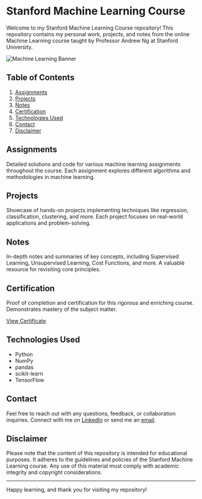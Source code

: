 # Stanford Machine Learning Course

Welcome to my Stanford Machine Learning Course repository! This repository contains my personal work, projects, and notes from the online Machine Learning course taught by Professor Andrew Ng at Stanford University.

![Machine Learning Banner](Stanford-ML-Course/Images/SU_Logo.png)


## Table of Contents

1. [Assignments](#assignments)
2. [Projects](#projects)
3. [Notes](#notes)
4. [Certification](#certification)
5. [Technologies Used](#technologies-used)
6. [Contact](#contact)
7. [Disclaimer](#disclaimer)

## Assignments

Detailed solutions and code for various machine learning assignments throughout the course. Each assignment explores different algorithms and methodologies in machine learning.

## Projects

Showcase of hands-on projects implementing techniques like regression, classification, clustering, and more. Each project focuses on real-world applications and problem-solving.

## Notes

In-depth notes and summaries of key concepts, including Supervised Learning, Unsupervised Learning, Cost Functions, and more. A valuable resource for revisiting core principles.

## Certification

Proof of completion and certification for this rigorous and enriching course. Demonstrates mastery of the subject matter.

[View Certificate](link_to_certificate_here)

## Technologies Used

- Python
- NumPy
- pandas
- scikit-learn
- TensorFlow

## Contact

Feel free to reach out with any questions, feedback, or collaboration inquiries. Connect with me on [LinkedIn](your_linkedin_profile_link) or send me an [email](mailto:your_email_address).

## Disclaimer

Please note that the content of this repository is intended for educational purposes. It adheres to the guidelines and policies of the Stanford Machine Learning course. Any use of this material must comply with academic integrity and copyright considerations.

---

Happy learning, and thank you for visiting my repository!
